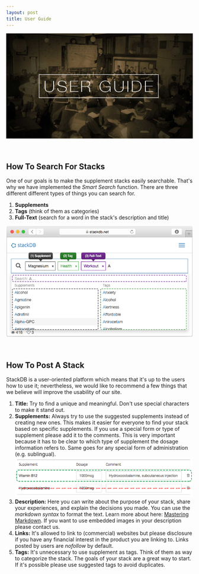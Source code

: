 ```yaml
---
layout: post
title: User Guide
---
```

![Privacy Header](/public/img/userguide.jpg)

&nbsp;

## How To Search For Stacks

One of our goals is to make the supplement stacks easily searchable. That's why we have implemented the *Smart Search* function. There are three different different types of things you can search for.

1. **Supplements**
1. **Tags** (think of them as categories)
1. **Full-Text** (search for a word in the stack's description and title)

![Search](/public/img/search.png)



&nbsp;

## How To Post A Stack

StackDB is a user-oriented platform which means that it's up to the users how to use it; nevertheless, we would like to recommend a few things that we believe will improve the usability of our site.

1. **Title:** Try to find a unique and meaningful. Don't use special characters to make it stand out. 
1. **Supplements:** Always try to use the suggested supplements instead of creating new ones. This makes it easier for everyone to find your stack based on specific supplements. If you use a special form or type of supplement please add it to the comments. This is very important because it has to be clear to which type of supplement the dosage information refers to. Same goes for any special form of administration (e.g. sublingual). ![Search](/public/img/supplement-ex.png)
1. **Description:** Here you can write about the purpose of your stack, share your experiences, and explain the decisions you made. You can use the *markdown syntax* to format the text. Learn more about here: [Mastering Markdown](https://guides.github.com/features/mastering-markdown/). If you want to use embedded images in your description please contact us.
1. **Links:** It's allowed to link to (commercial) websites but please disclosure if you have any financial interest in the product you are linking to. Links posted by users are *nofollow* by default. 
1. **Tags:** It's unnecessary to use supplement as tags. Think of them as way to categorize the stack. The goals of your stack are a great way to start. If it's possible please use suggested tags to avoid duplicates.